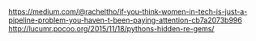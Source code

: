 https://medium.com/@racheltho/if-you-think-women-in-tech-is-just-a-pipeline-problem-you-haven-t-been-paying-attention-cb7a2073b996
http://lucumr.pocoo.org/2015/11/18/pythons-hidden-re-gems/
